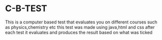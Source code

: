 # C-B-TEST
This is a computer based test that evaluates you on different courses such as physics,chemistry etc this test was made using java,html and css after each test it evaluates and produces the result based on what  was ticked
